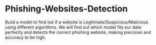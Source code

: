 # Phishing-Websites-Detection
Build a model to find out if a website is Legitimate/Suspicious/Malicious using different algorithms. We will find out which model fits our data perfectly and detects the correct phishing website, making precision and accuracy to be high.
